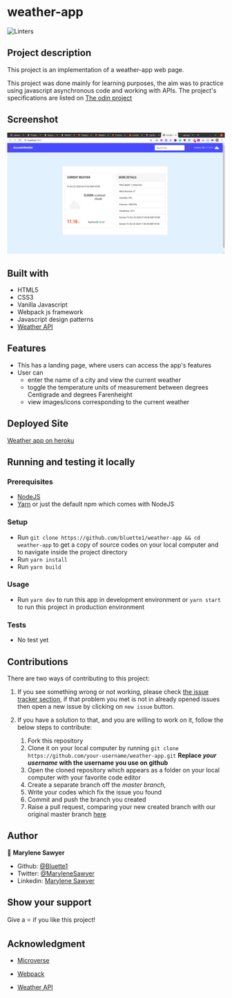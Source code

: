 # weather-app
![Linters](https://github.com/bluette1/weather-app/workflows/Linters/badge.svg)

## Project description
This project is an implementation of a weather-app web page.

This project was done mainly for learning purposes, the aim was to practice using javascript asynchronous code and working with APIs. The project's specifications are listed on [The odin project](https://www.theodinproject.com/courses/javascript/lessons/weather-app)

## Screenshot
![demo picture](./src/assets/images/screenshot.png)

## Built with
- HTML5
- CSS3
- Vanilla Javascript
- Webpack js framework
- Javascript design patterns
- [Weather API](https://openweathermap.org/)

## Features
- This has a landing page, where users can access the app's features
- User can 
    - enter the name of a city and view the current weather
    - toggle the temperature units of measurement between degrees Centigrade and degrees Farenheight
    - view images/icons corresponding to the current weather

## Deployed Site
[Weather app on heroku](https://accurate-weather-app.herokuapp.com/)

## Running and testing it locally

### Prerequisites
- [NodeJS](https://nodejs.org/)
- [Yarn](https://yarnpkg.com/) or just the default npm which comes with NodeJS

### Setup
- Run `git clone https://github.com/bluette1/weather-app && cd weather-app` to get a copy of source codes on your local computer and to navigate inside the project directory
- Run `yarn install`
- Run `yarn build`

### Usage
- Run `yarn dev` to run this app in development environment or `yarn start` to run this project in production environment

### Tests
- No test yet

## Contributions

There are two ways of contributing to this project:

1.  If you see something wrong or not working, please check [the issue tracker section](https://github.com/bluette1/weather-app/issues), if that problem you met is not in already opened issues then open a new issue by clicking on `new issue` button.

2.  If you have a solution to that, and you are willing to work on it, follow the below steps to contribute:
    1.  Fork this repository
    1.  Clone it on your local computer by running `git clone https://github.com/your-username/weather-app.git` __Replace *your username* with the username you use on github__
    1.  Open the cloned repository which appears as a folder on your local computer with your favorite code editor
    1.  Create a separate branch off the *master branch*,
    1.  Write your codes which fix the issue you found
    1.  Commit and push the branch you created
    1.  Raise a pull request, comparing your new created branch with our original master branch [here](https://github.com/bluette1/weather-app)

## Author

👤 **Marylene Sawyer**
- Github: [@Bluette1](https://github.com/Bluette1)
- Twitter: [@MaryleneSawyer](https://twitter.com/MaryleneSawyer)
- Linkedin: [Marylene Sawyer](https://www.linkedin.com/in/marylene-sawyer)


## Show your support

Give a ⭐️ if you like this project!

## Acknowledgment
- [Microverse](https://www.microvese.org)
* [Webpack](https://webpack.js.org/)
- [Weather API](https://openweathermap.org/)

